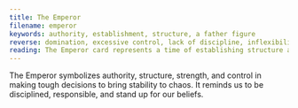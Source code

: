 ```yaml
---
title: The Emperor
filename: emperor
keywords: authority, establishment, structure, a father figure
reverse: domination, excessive control, lack of discipline, inflexibility
reading: The Emperor card represents a time of establishing structure and stability in your life. It reminds you to embrace your inner strength and authority, and to stand up for what you believe in. However, be mindful of the potential for excessive control or inflexibility. Ask yourself - where in my life am I seeking more structure or discipline? How can I establish healthy boundaries without becoming too rigid or domineering? What decisions do I need to make to bring more stability and order into my life? Remember, balance is key. Embrace your strength and authority, but also be open to compromise and flexibility.
---
```


The Emperor symbolizes authority, structure, strength, and control in making tough decisions to bring stability to chaos. It reminds us to be disciplined, responsible, and stand up for our beliefs.
